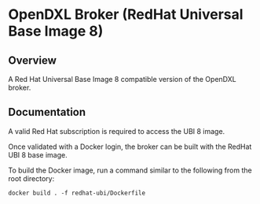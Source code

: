 # OpenDXL Broker (RedHat Universal Base Image 8)

## Overview

A Red Hat Universal Base Image 8 compatible version of the OpenDXL broker.

## Documentation

A valid Red Hat subscription is required to access the UBI 8 image. 

Once validated with a Docker login, the broker can be built with the RedHat UBI 8 base image.

To build the Docker image, run a command similar to the following from the root directory:

`docker build . -f redhat-ubi/Dockerfile`